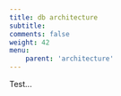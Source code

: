 ```yaml
---
title: db architecture
subtitle: 
comments: false
weight: 42
menu:
    parent: 'architecture'
---
```


Test...